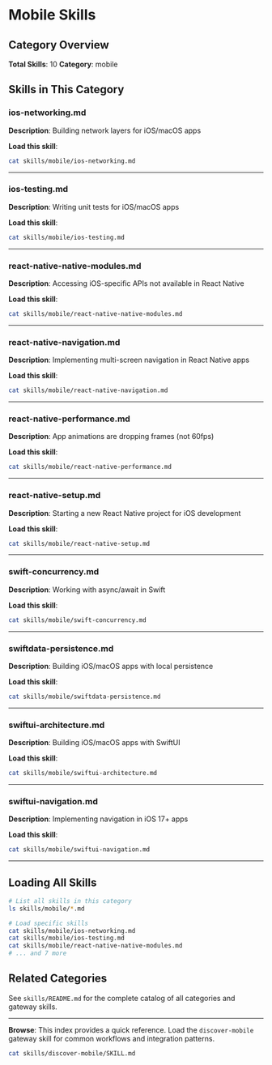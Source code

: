 # Mobile Skills

## Category Overview

**Total Skills**: 10
**Category**: mobile

## Skills in This Category

### ios-networking.md
**Description**: Building network layers for iOS/macOS apps

**Load this skill**:
```bash
cat skills/mobile/ios-networking.md
```

---

### ios-testing.md
**Description**: Writing unit tests for iOS/macOS apps

**Load this skill**:
```bash
cat skills/mobile/ios-testing.md
```

---

### react-native-native-modules.md
**Description**: Accessing iOS-specific APIs not available in React Native

**Load this skill**:
```bash
cat skills/mobile/react-native-native-modules.md
```

---

### react-native-navigation.md
**Description**: Implementing multi-screen navigation in React Native apps

**Load this skill**:
```bash
cat skills/mobile/react-native-navigation.md
```

---

### react-native-performance.md
**Description**: App animations are dropping frames (not 60fps)

**Load this skill**:
```bash
cat skills/mobile/react-native-performance.md
```

---

### react-native-setup.md
**Description**: Starting a new React Native project for iOS development

**Load this skill**:
```bash
cat skills/mobile/react-native-setup.md
```

---

### swift-concurrency.md
**Description**: Working with async/await in Swift

**Load this skill**:
```bash
cat skills/mobile/swift-concurrency.md
```

---

### swiftdata-persistence.md
**Description**: Building iOS/macOS apps with local persistence

**Load this skill**:
```bash
cat skills/mobile/swiftdata-persistence.md
```

---

### swiftui-architecture.md
**Description**: Building iOS/macOS apps with SwiftUI

**Load this skill**:
```bash
cat skills/mobile/swiftui-architecture.md
```

---

### swiftui-navigation.md
**Description**: Implementing navigation in iOS 17+ apps

**Load this skill**:
```bash
cat skills/mobile/swiftui-navigation.md
```

---

## Loading All Skills

```bash
# List all skills in this category
ls skills/mobile/*.md

# Load specific skills
cat skills/mobile/ios-networking.md
cat skills/mobile/ios-testing.md
cat skills/mobile/react-native-native-modules.md
# ... and 7 more
```

## Related Categories

See `skills/README.md` for the complete catalog of all categories and gateway skills.

---

**Browse**: This index provides a quick reference. Load the `discover-mobile` gateway skill for common workflows and integration patterns.

```bash
cat skills/discover-mobile/SKILL.md
```

